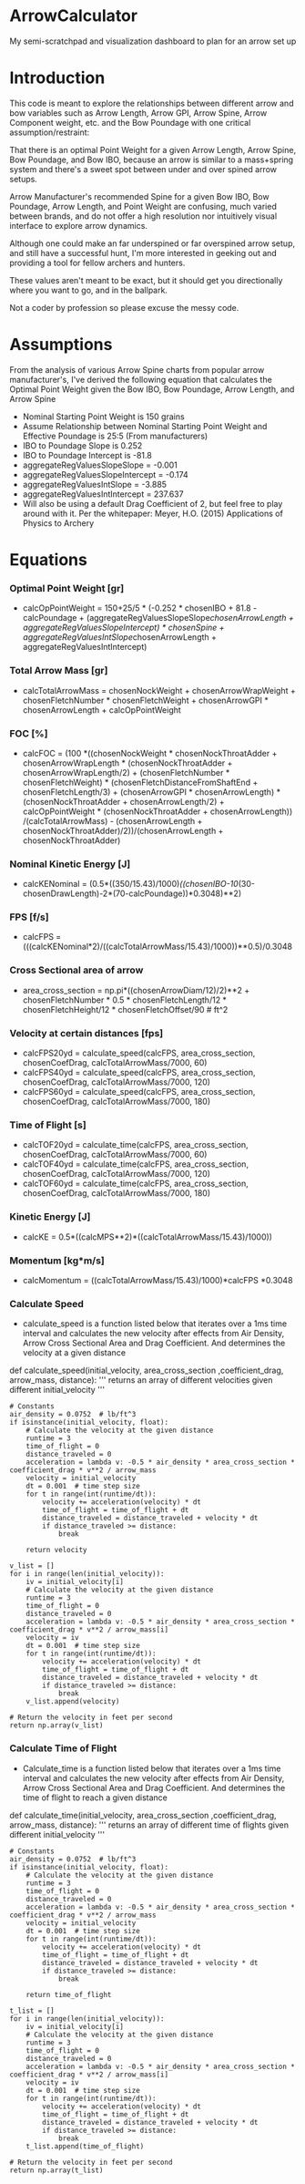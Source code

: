 # ArrowCalculator
My semi-scratchpad and visualization dashboard to plan for an arrow set up


# Introduction

This code is meant to explore the relationships between different arrow and bow variables 
such as Arrow Length, Arrow GPI, Arrow Spine, Arrow Component weight, etc. and the Bow Poundage
with one critical assumption/restraint:

That there is an optimal Point Weight for a given Arrow Length, Arrow Spine, Bow Poundage, and Bow IBO,
because an arrow is similar to a mass+spring system and there's a sweet spot between under and over spined
arrow setups.

Arrow Manufacturer's recommended Spine for a given Bow IBO, Bow Poundage, Arrow Length, and Point Weight
are confusing, much varied between brands, and do not offer a high resolution nor intuitively visual interface
to explore arrow dynamics.

Although one could make an far underspined or far overspined arrow setup, and still have a successful hunt,
I'm more interested in geeking out and providing a tool for fellow archers and hunters.

These values aren't meant to be exact, but it should get you directionally where you want to go, and in
the ballpark.

Not a coder by profession so please excuse the messy code.





# Assumptions

From the analysis of various Arrow Spine charts from popular arrow manufacturer's, I've derived the following equation
that calculates the Optimal Point Weight given the Bow IBO, Bow Poundage, Arrow Length, and Arrow Spine

* Nominal Starting Point Weight is 150 grains
* Assume Relationship between Nominal Starting Point Weight and Effective Poundage is 25:5 (From manufacturers)
* IBO to Poundage Slope is 0.252
* IBO to Poundage Intercept is -81.8
* aggregateRegValuesSlopeSlope = -0.001
* aggregateRegValuesSlopeIntercept = -0.174
* aggregateRegValuesIntSlope = -3.885
* aggregateRegValuesIntIntercept = 237.637
* Will also be using a default Drag Coefficient of 2, but feel free to play around with it. Per the whitepaper: Meyer, H.O. (2015) Applications of Physics to Archery


# Equations

### Optimal Point Weight [gr]

* calcOpPointWeight = 150+25/5 * (-0.252 * chosenIBO + 81.8 -calcPoundage + 
                    (aggregateRegValuesSlopeSlope*chosenArrowLength 
                    + aggregateRegValuesSlopeIntercept) * chosenSpine 
                    + aggregateRegValuesIntSlope*chosenArrowLength 
                    + aggregateRegValuesIntIntercept)  

### Total Arrow Mass [gr]

* calcTotalArrowMass = chosenNockWeight + chosenArrowWrapWeight + chosenFletchNumber * chosenFletchWeight + chosenArrowGPI * chosenArrowLength + calcOpPointWeight

### FOC [%]

* calcFOC = (100 *((chosenNockWeight * chosenNockThroatAdder + chosenArrowWrapLength * (chosenNockThroatAdder + chosenArrowWrapLength/2) 
            + (chosenFletchNumber * chosenFletchWeight) * (chosenFletchDistanceFromShaftEnd + chosenFletchLength/3) 
            + (chosenArrowGPI * chosenArrowLength) * (chosenNockThroatAdder + chosenArrowLength/2) 
            + calcOpPointWeight * (chosenNockThroatAdder + chosenArrowLength))
            /(calcTotalArrowMass) 
            - (chosenArrowLength + chosenNockThroatAdder)/2))/(chosenArrowLength + chosenNockThroatAdder)     

###  Nominal Kinetic Energy [J]

* calcKENominal = (0.5*((350/15.43)/1000)*((chosenIBO-10*(30-chosenDrawLength)-2*(70-calcPoundage))*0.3048)**2)

### FPS [f/s]

* calcFPS = (((calcKENominal*2)/((calcTotalArrowMass/15.43)/1000))**0.5)/0.3048

### Cross Sectional area of arrow

* area_cross_section = np.pi*((chosenArrowDiam/12)/2)**2 + chosenFletchNumber * 0.5 * chosenFletchLength/12 * chosenFletchHeight/12 * chosenFletchOffset/90  # ft^2

### Velocity at certain distances [fps]

* calcFPS20yd = calculate_speed(calcFPS, area_cross_section, chosenCoefDrag, calcTotalArrowMass/7000, 60)
* calcFPS40yd = calculate_speed(calcFPS, area_cross_section, chosenCoefDrag, calcTotalArrowMass/7000, 120)
* calcFPS60yd = calculate_speed(calcFPS, area_cross_section, chosenCoefDrag, calcTotalArrowMass/7000, 180)

### Time of Flight [s]

* calcTOF20yd = calculate_time(calcFPS, area_cross_section, chosenCoefDrag, calcTotalArrowMass/7000, 60)
* calcTOF40yd = calculate_time(calcFPS, area_cross_section, chosenCoefDrag, calcTotalArrowMass/7000, 120)
* calcTOF60yd = calculate_time(calcFPS, area_cross_section, chosenCoefDrag, calcTotalArrowMass/7000, 180)
  
### Kinetic Energy [J]

* calcKE = 0.5*((calcMPS**2)*((calcTotalArrowMass/15.43)/1000))

### Momentum [kg*m/s]

* calcMomentum = ((calcTotalArrowMass/15.43)/1000)*calcFPS *0.3048

### Calculate Speed
* calculate_speed is a function listed below that iterates over a 1ms time interval and calculates the new velocity after effects from Air Density, Arrow Cross Sectional Area and Drag Coefficient. And determines the velocity at a given distance

def calculate_speed(initial_velocity, area_cross_section ,coefficient_drag, arrow_mass, distance):
    '''
    returns an array of different velocities given different initial_velocity
    '''

    # Constants
    air_density = 0.0752  # lb/ft^3
    if isinstance(initial_velocity, float):
        # Calculate the velocity at the given distance
        runtime = 3
        time_of_flight = 0
        distance_traveled = 0
        acceleration = lambda v: -0.5 * air_density * area_cross_section * coefficient_drag * v**2 / arrow_mass
        velocity = initial_velocity
        dt = 0.001  # time step size
        for t in range(int(runtime/dt)):
            velocity += acceleration(velocity) * dt
            time_of_flight = time_of_flight + dt
            distance_traveled = distance_traveled + velocity * dt
            if distance_traveled >= distance:
                break
        
        return velocity
        
    v_list = []
    for i in range(len(initial_velocity)):
        iv = initial_velocity[i]
        # Calculate the velocity at the given distance
        runtime = 3
        time_of_flight = 0
        distance_traveled = 0
        acceleration = lambda v: -0.5 * air_density * area_cross_section * coefficient_drag * v**2 / arrow_mass[i]
        velocity = iv
        dt = 0.001  # time step size
        for t in range(int(runtime/dt)):
            velocity += acceleration(velocity) * dt
            time_of_flight = time_of_flight + dt
            distance_traveled = distance_traveled + velocity * dt
            if distance_traveled >= distance:
                break
        v_list.append(velocity)

    # Return the velocity in feet per second
    return np.array(v_list)


### Calculate Time of Flight
* Calculate_time is a function listed below that iterates over a 1ms time interval and calculates the new velocity after effects from Air Density, Arrow Cross Sectional Area and Drag Coefficient. And determines the time of flight to reach a given distance

def calculate_time(initial_velocity, area_cross_section ,coefficient_drag, arrow_mass, distance):
    '''
    returns an array of different time of flights given different initial_velocity
    '''

    # Constants
    air_density = 0.0752  # lb/ft^3
    if isinstance(initial_velocity, float):
        # Calculate the velocity at the given distance
        runtime = 3
        time_of_flight = 0
        distance_traveled = 0
        acceleration = lambda v: -0.5 * air_density * area_cross_section * coefficient_drag * v**2 / arrow_mass
        velocity = initial_velocity
        dt = 0.001  # time step size
        for t in range(int(runtime/dt)):
            velocity += acceleration(velocity) * dt
            time_of_flight = time_of_flight + dt
            distance_traveled = distance_traveled + velocity * dt
            if distance_traveled >= distance:
                break
        
        return time_of_flight
        
    t_list = []
    for i in range(len(initial_velocity)):
        iv = initial_velocity[i]
        # Calculate the velocity at the given distance
        runtime = 3
        time_of_flight = 0
        distance_traveled = 0
        acceleration = lambda v: -0.5 * air_density * area_cross_section * coefficient_drag * v**2 / arrow_mass[i]
        velocity = iv
        dt = 0.001  # time step size
        for t in range(int(runtime/dt)):
            velocity += acceleration(velocity) * dt
            time_of_flight = time_of_flight + dt
            distance_traveled = distance_traveled + velocity * dt
            if distance_traveled >= distance:
                break
        t_list.append(time_of_flight)

    # Return the velocity in feet per second
    return np.array(t_list)



